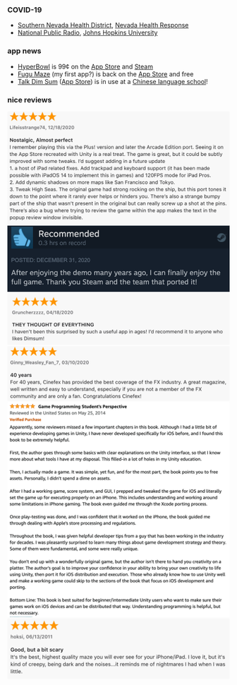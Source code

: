 ### COVID-19
* <a href="https://www.southernnevadahealthdistrict.org/">Southern Nevada Health District</a>, <a href="https://nvhealthresponse.nv.gov/">Nevada Health Response</a>
* <a href="https://www.npr.org/sections/health-shots/2020/09/01/816707182/map-tracking-the-spread-of-the-coronavirus-in-the-u-s">National Public Radio</a>, <a href="https://coronavirus.jhu.edu/">Johns Hopkins University</a>

### app news
* [HyperBowl](http://hyperbowl.fun/) is 99&cent; on the [App Store](https://apps.apple.com/us/app/hyperbowl/id344209253) and [Steam](https://store.steampowered.com/app/847530/HyperBowl/)
* [Fugu Maze](https://technicat.itch.io/fugumaze) (my first app?) is back on the [App Store](https://apps.apple.com/us/app/fugu-maze/id295808255) and free
* [Talk Dim Sum](http://talkdimsum.com/) ([App Store](https://apps.apple.com/us/app/talk-dim-sum/id953929066)) is in use at a [Chinese language school](https://www.ocls-ottawa.ca/)!

### nice reviews

[![hyperbowl app store review](/images/hyperbowl/appstore/12-18-2020.png)](https://apps.apple.com/us/app/hyperbowl/id344209253)
[![hyperbowl steam review](/images/hyperbowl/steam/1-1-2021.png)](https://store.steampowered.com/app/847530/HyperBowl/)
[![talkdimsum review](/images/talkdimsum/appstore/talkdimsum-4-18-2020.png)](https://apps.apple.com/us/app/talk-dim-sum/id953929066)
[![cinefex review](/images/cinefex/appstore/3-10-2020.png)](https://apps.apple.com/us/app/cinefex/id512379220)
[![learnunity review](/images/learnunity/reviews/5-25-2014.png)](https://www.amazon.com/Learn-Unity-Development-Technology-Action/dp/1430248750)
[![fugu maze review](/images/fugumaze/6-13-2011.png)](https://apps.apple.com/us/app/fugu-maze/id295808255)




